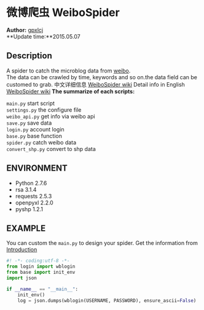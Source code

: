 微博爬虫 WeiboSpider
==
**Author:** [gpxlcj][1]  
**Update time:**2015.05.07

Description
----------

A spider to catch the microblog data from [weibo][2].  
The data can be crawled by time, keywords and so on.the data field can be customed to grab.
中文详细信息 [WeiboSpider wiki][4]
Detail info in English [WeiboSpider wiki][5]
**The summarize of each scripts:**

`main.py`         start script  
`settings.py`     the configure file  
`weibo_api.py`    get info via weibo api  
`save.py`         save data  
`login.py`        account login  
`base.py`         base function  
`spider.py`       catch weibo data  
`convert_shp.py`  convert to shp data  

ENVIRONMENT
--
- Python 2.7.6  
- rsa 3.1.4  
- requests 2.5.3  
- openpyxl 2.2.0  
- pyshp 1.2.1  
 

EXAMPLE
--
You can custom the `main.py` to design your spider. Get the information from [Introduction][3]

```python
#! -*- coding:utf-8 -*-
from login import wblogin
from base import init_env
import json

if __name__ == "__main__":
    init_env()
    log = json.dumps(wblogin(USERNAME, PASSWORD), ensure_ascii=False)
```


[1]:http://github.com/gpxlcj/
[2]:http://weibo.com
[3]:http://weibospider.gpxlcj.com
[4]:http://github.com/gpxlcj/weibospider/wiki/简明使用手册
[5]:http://github.com/gpxlcj/weibospider/wiki/tutorial